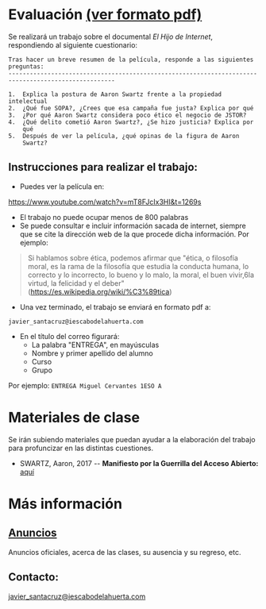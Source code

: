 
# Evaluación [(ver formato pdf)](https://github.com/javieriesch/2ESO/blob/master/cuestionario.pdf)
Se realizará un trabajo sobre el documental *El Hijo de Internet*, respondiendo al siguiente cuestionario:

```
Tras hacer un breve resumen de la película, responde a las siguientes preguntas:
----------------------------------------------------------------------------------------------------

1.  Explica la postura de Aaron Swartz frente a la propiedad intelectual
2.  ¿Qué fue SOPA?, ¿Crees que esa campaña fue justa? Explica por qué
3.  ¿Por qué Aaron Swartz considera poco ético el negocio de JSTOR?
4.  ¿Qué delito cometió Aaron Swartz?, ¿Se hizo justicia? Explica por
    qué
5.  Después de ver la película, ¿qué opinas de la figura de Aaron
    Swartz?
```


## Instrucciones para realizar el trabajo:


-   Puedes ver la película en:

<https://www.youtube.com/watch?v=mT8FJcIx3HI&t=1269s>

-   El trabajo no puede ocupar menos de 800 palabras
-   Se puede consultar e incluir información sacada de internet, siempre
    que se cite la dirección web de la que procede dicha información.
    Por ejemplo:

> Si hablamos sobre ética, podemos afirmar que \"ética, o filosofía
> moral, es la rama de la filosofía que estudia la conducta humana,​ lo
> correcto y lo incorrecto,​ lo bueno y lo malo,​ la moral,​ el buen
> vivir,6​ la virtud, la felicidad y el deber\"
> (<https://es.wikipedia.org/wiki/%C3%89tica>)

-   Una vez terminado, el trabajo se enviará en formato pdf a:

`javier_santacruz@iescabodelahuerta.com`

-   En el título del correo figurará:
    -   La palabra \"ENTREGA\", en mayúsculas
    -   Nombre y primer apellido del alumno
    -   Curso
    -   Grupo

Por ejemplo: `ENTREGA Miguel Cervantes 1ESO A`

# Materiales de clase

Se irán subiendo materiales que puedan ayudar a la elaboración del trabajo para profuncizar en las distintas cuestiones.

- SWARTZ, Aaron, 2017 -- **Manifiesto por la Guerrilla del Acceso Abierto:** [aquí](https://ia601903.us.archive.org/13/items/ManifiestoPorLaGuerrillaDelAccesoAbiertoCopia/Manifiesto%20por%20la%20Guerrilla%20del%20Acceso%20Abierto%20copia_text.pdf)


# Más información
## [Anuncios](https://javieriesch.github.io/)
Anuncios oficiales, acerca de las clases, su ausencia y su regreso, etc.
## Contacto: 
[javier_santacruz@iescabodelahuerta.com](mailto:javier_santacruz@iescabodelahuerta.com)
